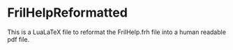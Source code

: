 # FrilHelpReformatted

This is a LuaLaTeX file to reformat the FrilHelp.frh file into a human readable pdf file. 
